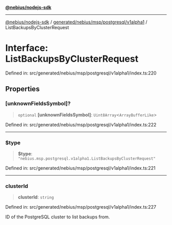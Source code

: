 [**@nebius/nodejs-sdk**](../../../../../../README.md)

***

[@nebius/nodejs-sdk](../../../../../../README.md) / [generated/nebius/msp/postgresql/v1alpha1](../README.md) / ListBackupsByClusterRequest

# Interface: ListBackupsByClusterRequest

Defined in: src/generated/nebius/msp/postgresql/v1alpha1/index.ts:220

## Properties

### \[unknownFieldsSymbol\]?

> `optional` **\[unknownFieldsSymbol\]**: `Uint8Array`\<`ArrayBufferLike`\>

Defined in: src/generated/nebius/msp/postgresql/v1alpha1/index.ts:222

***

### $type

> **$type**: `"nebius.msp.postgresql.v1alpha1.ListBackupsByClusterRequest"`

Defined in: src/generated/nebius/msp/postgresql/v1alpha1/index.ts:221

***

### clusterId

> **clusterId**: `string`

Defined in: src/generated/nebius/msp/postgresql/v1alpha1/index.ts:227

ID of the PostgreSQL cluster to list backups from.
